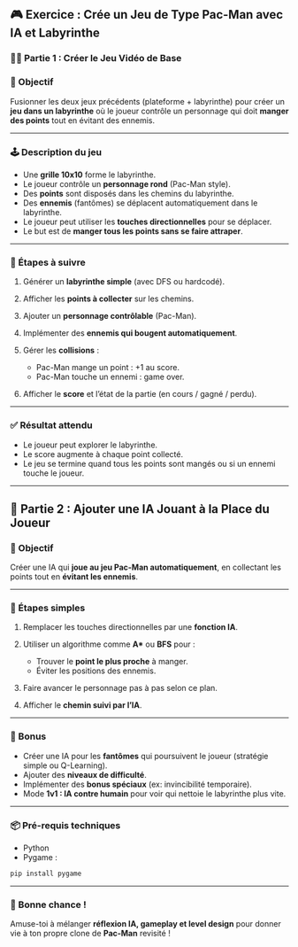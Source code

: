 ## 🎮 Exercice : Crée un Jeu de Type **Pac-Man** avec IA et Labyrinthe

### 🧑‍💻 Partie 1 : Créer le Jeu Vidéo de Base

### 🎯 Objectif

Fusionner les deux jeux précédents (plateforme + labyrinthe) pour créer un **jeu dans un labyrinthe** où le joueur contrôle un personnage qui doit **manger des points** tout en évitant des ennemis.

---

### 🕹️ Description du jeu

* Une **grille 10x10** forme le labyrinthe.
* Le joueur contrôle un **personnage rond** (Pac-Man style).
* Des **points** sont disposés dans les chemins du labyrinthe.
* Des **ennemis** (fantômes) se déplacent automatiquement dans le labyrinthe.
* Le joueur peut utiliser les **touches directionnelles** pour se déplacer.
* Le but est de **manger tous les points sans se faire attraper**.

---

### 🔧 Étapes à suivre

1. Générer un **labyrinthe simple** (avec DFS ou hardcodé).
2. Afficher les **points à collecter** sur les chemins.
3. Ajouter un **personnage contrôlable** (Pac-Man).
4. Implémenter des **ennemis qui bougent automatiquement**.
5. Gérer les **collisions** :

   * Pac-Man mange un point : +1 au score.
   * Pac-Man touche un ennemi : game over.
6. Afficher le **score** et l’état de la partie (en cours / gagné / perdu).

---

### ✅ Résultat attendu

* Le joueur peut explorer le labyrinthe.
* Le score augmente à chaque point collecté.
* Le jeu se termine quand tous les points sont mangés ou si un ennemi touche le joueur.

---

## 🤖 Partie 2 : Ajouter une IA Jouant à la Place du Joueur

### 🎯 Objectif

Créer une IA qui **joue au jeu Pac-Man automatiquement**, en collectant les points tout en **évitant les ennemis**.

---

### 🧠 Étapes simples

1. Remplacer les touches directionnelles par une **fonction IA**.
2. Utiliser un algorithme comme **A\*** ou **BFS** pour :

   * Trouver le **point le plus proche** à manger.
   * Éviter les positions des ennemis.
3. Faire avancer le personnage pas à pas selon ce plan.
4. Afficher le **chemin suivi par l’IA**.

---

### 🎁 Bonus

* Créer une IA pour les **fantômes** qui poursuivent le joueur (stratégie simple ou Q-Learning).
* Ajouter des **niveaux de difficulté**.
* Implémenter des **bonus spéciaux** (ex: invincibilité temporaire).
* Mode **1v1 : IA contre humain** pour voir qui nettoie le labyrinthe plus vite.

---

### 📦 Pré-requis techniques

* Python
* Pygame :

```bash
pip install pygame
```

---

### 🚀 Bonne chance !

Amuse-toi à mélanger **réflexion IA, gameplay et level design** pour donner vie à ton propre clone de **Pac-Man** revisité !
